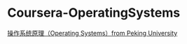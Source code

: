 # Coursera-OperatingSystems

[操作系统原理（Operating Systems）from Peking University](https://www.coursera.org/learn/os-pku/home/welcome) 